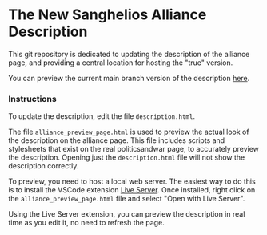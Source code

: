 # The New Sanghelios Alliance Description

This git repository is dedicated to updating the description of the alliance page, and providing a central location for hosting the "true" version.

You can preview the current main branch version of the description [here](https://cikmo.github.io/Alliance-Page/alliance_preview_page.html).

### Instructions

To update the description, edit the file `description.html`.

The file `alliance_preview_page.html` is used to preview the actual look of the description on the alliance page. This file includes scripts and stylesheets that exist on the real politicsandwar page, to accurately preview the description. Opening just the `description.html` file will not show the description correctly.

To preview, you need to host a local web server. The easiest way to do this is to install the VSCode extension [Live Server](https://marketplace.visualstudio.com/items?itemName=ritwickdey.LiveServer). Once installed, right click on the `alliance_preview_page.html` file and select "Open with Live Server".

Using the Live Server extension, you can preview the description in real time as you edit it, no need to refresh the page.
